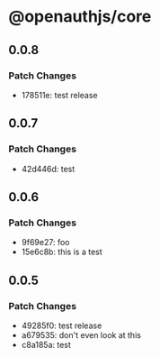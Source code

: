 # @openauthjs/core

## 0.0.8

### Patch Changes

- 178511e: test release

## 0.0.7

### Patch Changes

- 42d446d: test

## 0.0.6

### Patch Changes

- 9f69e27: foo
- 15e6c8b: this is a test

## 0.0.5

### Patch Changes

- 49285f0: test release
- a679535: don't even look at this
- c8a185a: test
